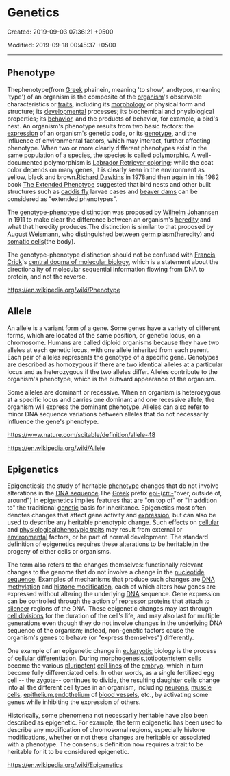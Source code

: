 # Genetics

Created: 2019-09-03 07:36:21 +0500

Modified: 2019-09-18 00:45:37 +0500

---

## Phenotype

Thephenotype(from [Greek](https://en.wikipedia.org/wiki/Greek_language) phainein, meaning 'to show', andtypos, meaning 'type') of an organism is the composite of the [organism](https://en.wikipedia.org/wiki/Organism)'s observable characteristics or [traits](https://en.wikipedia.org/wiki/Trait_(biology)), including its [morphology](https://en.wikipedia.org/wiki/Morphology_(biology)) or physical form and structure; its [developmental](https://en.wikipedia.org/wiki/Developmental_biology) processes; its biochemical and physiological properties; its [behavior](https://en.wikipedia.org/wiki/Behavior), and the products of behavior, for example, a bird's nest. An organism's phenotype results from two basic factors: the [expression](https://en.wikipedia.org/wiki/Gene_expression) of an organism's genetic code, or its [genotype](https://en.wikipedia.org/wiki/Genotype), and the influence of environmental factors, which may interact, further affecting phenotype. When two or more clearly different phenotypes exist in the same population of a species, the species is called [polymorphic](https://en.wikipedia.org/wiki/Polymorphism_(biology)). A well-documented polymorphism is [Labrador Retriever coloring](https://en.wikipedia.org/wiki/Labrador_Retriever_coat_colour_genetics); while the coat color depends on many genes, it is clearly seen in the environment as yellow, black and brown.[Richard Dawkins](https://en.wikipedia.org/wiki/Richard_Dawkins) in 1978and then again in his 1982 book [The Extended Phenotype](https://en.wikipedia.org/wiki/The_Extended_Phenotype) suggested that bird nests and other built structures such as [caddis fly](https://en.wikipedia.org/wiki/Caddis_fly) larvae cases and [beaver dams](https://en.wikipedia.org/wiki/Beaver_dam) can be considered as "extended phenotypes".

The [genotype-phenotype distinction](https://en.wikipedia.org/wiki/Genotype-phenotype_distinction) was proposed by [Wilhelm Johannsen](https://en.wikipedia.org/wiki/Wilhelm_Johannsen) in 1911 to make clear the difference between an organism's [heredity](https://en.wikipedia.org/wiki/Heredity) and what that heredity produces.The distinction is similar to that proposed by [August Weismann](https://en.wikipedia.org/wiki/August_Weismann), who distinguished between [germ plasm](https://en.wikipedia.org/wiki/Germ_plasm)(heredity) and [somatic cells](https://en.wikipedia.org/wiki/Somatic_cell)(the body).

The genotype-phenotype distinction should not be confused with [Francis Crick](https://en.wikipedia.org/wiki/Francis_Crick)'s [central dogma of molecular biology](https://en.wikipedia.org/wiki/Central_dogma_of_molecular_biology), which is a statement about the directionality of molecular sequential information flowing from DNA to protein, and not the reverse.

<https://en.wikipedia.org/wiki/Phenotype>

## Allele

An allele is a variant form of a gene. Some genes have a variety of different forms, which are located at the same position, or genetic locus, on a chromosome. Humans are called diploid organisms because they have two alleles at each genetic locus, with one allele inherited from each parent. Each pair of alleles represents the genotype of a specific gene. Genotypes are described as homozygous if there are two identical alleles at a particular locus and as heterozygous if the two alleles differ. Alleles contribute to the organism's phenotype, which is the outward appearance of the organism.

Some alleles are dominant or recessive. When an organism is heterozygous at a specific locus and carries one dominant and one recessive allele, the organism will express the dominant phenotype. Alleles can also refer to minor DNA sequence variations between alleles that do not necessarily influence the gene's phenotype.

<https://www.nature.com/scitable/definition/allele-48>

<https://en.wikipedia.org/wiki/Allele>

## Epigenetics

Epigeneticsis the study of heritable [phenotype](https://en.wikipedia.org/wiki/Phenotype) changes that do not involve alterations in the [DNA sequence](https://en.wikipedia.org/wiki/DNA_sequence).The [Greek](https://en.wikipedia.org/wiki/Ancient_Greek) prefix [epi-](https://en.wiktionary.org/wiki/epi-)([ἐπι-](https://en.wiktionary.org/wiki/%E1%BC%90%CF%80%CE%B9-#Ancient_Greek)"over, outside of, around") in epigenetics implies features that are "on top of" or "in addition to" the traditional [genetic](https://en.wikipedia.org/wiki/Gene) basis for inheritance. Epigenetics most often denotes changes that affect gene activity and [expression](https://en.wikipedia.org/wiki/Gene_expression), but can also be used to describe any heritable phenotypic change. Such effects on [cellular](https://en.wikipedia.org/wiki/Cell_(biology)) and [physiological](https://en.wikipedia.org/wiki/Physiology)[phenotypic traits](https://en.wikipedia.org/wiki/Phenotypic_trait) may result from external or [environmental](https://en.wikipedia.org/wiki/Environment_(biophysical)) factors, or be part of normal development. The standard definition of epigenetics requires these alterations to be heritable,in the progeny of either cells or organisms.

The term also refers to the changes themselves: functionally relevant changes to the genome that do not involve a change in the [nucleotide sequence](https://en.wikipedia.org/wiki/Nucleotide_sequence). Examples of mechanisms that produce such changes are [DNA methylation](https://en.wikipedia.org/wiki/DNA_methylation) and [histone modification](https://en.wikipedia.org/wiki/Histone_modification), each of which alters how genes are expressed without altering the underlying [DNA](https://en.wikipedia.org/wiki/DNA) sequence. Gene expression can be controlled through the action of [repressor proteins](https://en.wikipedia.org/wiki/Repressor_protein) that attach to [silencer](https://en.wikipedia.org/wiki/Silencer_(DNA)) regions of the DNA. These epigenetic changes may last through [cell divisions](https://en.wikipedia.org/wiki/Cell_division) for the duration of the cell's life, and may also last for multiple generations even though they do not involve changes in the underlying DNA sequence of the organism; instead, non-genetic factors cause the organism's genes to behave (or "express themselves") differently.

One example of an epigenetic change in [eukaryotic](https://en.wikipedia.org/wiki/Eukaryotic) biology is the process of [cellular differentiation](https://en.wikipedia.org/wiki/Cellular_differentiation). During [morphogenesis](https://en.wikipedia.org/wiki/Morphogenesis),[totipotent](https://en.wikipedia.org/wiki/Totipotent)[stem cells](https://en.wikipedia.org/wiki/Stem_cells) become the various [pluripotent](https://en.wikipedia.org/wiki/Pluripotent) [cell lines](https://en.wikipedia.org/wiki/Cell_line) of the [embryo](https://en.wikipedia.org/wiki/Embryo), which in turn become fully differentiated cells. In other words, as a single fertilized egg cell -- the [zygote](https://en.wikipedia.org/wiki/Zygote)-- continues to [divide](https://en.wikipedia.org/wiki/Mitosis), the resulting daughter cells change into all the different cell types in an organism, including [neurons](https://en.wikipedia.org/wiki/Neurons), [muscle cells](https://en.wikipedia.org/wiki/Muscle_cells), [epithelium](https://en.wikipedia.org/wiki/Epithelium),[endothelium](https://en.wikipedia.org/wiki/Endothelium) of [blood vessels](https://en.wikipedia.org/wiki/Blood_vessels), etc., by activating some genes while inhibiting the expression of others.

Historically, some phenomena not necessarily heritable have also been described as epigenetic. For example, the term epigenetic has been used to describe any modification of chromosomal regions, especially histone modifications, whether or not these changes are heritable or associated with a phenotype. The consensus definition now requires a trait to be heritable for it to be considered epigenetic.

<https://en.wikipedia.org/wiki/Epigenetics>
